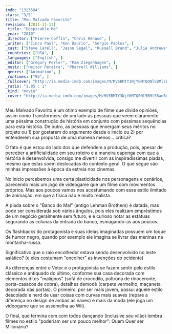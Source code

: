 ```yaml
---
imdb: "1323594"
stars: "3/5"
title: "Meu Malvado Favorito"
revision: [2011-11-13]
_title: "Despicable Me"
_year: "2010"
_director: ["Pierre Coffin", "Chris Renaud", ]
_writer: ["Cinco Paul", "Ken Daurio", "Sergio Pablos", ]
_cast: ["Steve Carell", "Jason Segel", "Russell Brand", "Julie Andrews", "Will Arnett", "Kristen Wiig", "Miranda Cosgrove", "Dana Gaier", "Elsie Fisher", ]
_countries: ["USA", ]
_languages: ["English", ]
_editor: ["Gregory Perler", "Pam Ziegenhagen", ]
_music: ["Heitor Pereira", "Pharrell Williams", ]
_genres: ["Animation", ]
_runtimes: ["95", ]
_fullcover: "http://ia.media-imdb.com/images/M/MV5BMTY3NjY0MTQ0Nl5BMl5BanBnXkFtZTcwMzQ2MTc0Mw@@.jpg"
_ratio: "1.85 : 1"
_kind: "movie"
_cover: "http://ia.media-imdb.com/images/M/MV5BMTY3NjY0MTQ0Nl5BMl5BanBnXkFtZTcwMzQ2MTc0Mw@@._V1._SX95_SY140_.jpg"
---
```

Meu Malvado Favorito é um ótimo exemplo de filme que divide opiniões, assim como Transformers: de um lado as pessoas que veem claramente uma péssima construção de história em conjunto com péssimas sequências para esta história. De outro, as pessoas que enxergam seus méritos no projeto ou 1) por gostarem do argumento desde o início ou 2) por entenderem sua proposta de uma maneira menos... crítica?

O fato é que estou do lado dos que defendem a produção, pois, apesar de perceber a artificialidade em seu roteiro e a maneira capenga com que a história é desenvolvida, consigo me divertir com as inspiradíssimas piadas, mesmo que estas soem deslocadas do contexto geral. O que segue são minhas impressões à época da estreia nos cinemas.

No início percebemos uma certa plasticidade nos personagens e cenários, parecendo mais um jogo de videogame que um filme com movimentos próprios. Mas aos poucos vamos nos acostumando com esse estilo limitado de animação, em que a física não é muito realista.

A piada sobre o "Banco do Mal" (antigo Lehman Brothers) é datada, mas pode ser considerada sob vários ângulos, pois eles realizam empréstimos de um negócio geralmente sem futuro, e é curioso notar as estátuas segurando as colunas da entrada do banco, esmagando-as aos poucos.

Os flashbacks do protagonista e suas ideias imaginadas possuem um toque de humor negro, quando por exemplo ele imagina se livrar das meninas na montanha-russa.

Significativo que o raio encolhedor estava sendo desenvolvido no leste asiático? (e eles costumam "encolher" as invenções do ocidente)

As diferenças entre o Vetor e o protagonista se fazem sentir pelo estilo clássico e antiquado do último, conforme sua casa decorada com elementos ditos "malignos" (sofá de crocodilo, poltrona de rinoceronte, porta-casacos de cobra), detalhes demodè (carpete vermelho, maçaneta decorada das portas). O primeiro, por ser mais jovem, possui aquele estilo descolado e nerd de usar coisas com curvas mais suaves (repare a diferença no design de ambas as naves) e mais da moda (ele joga um videogame que se assemelha ao Wii).

O final, que termina com com todos dançando (inclusive seu vilão) lembra filmes no estilo "poderiam ser um pouco melhor": Quem Quer ser Milionário?

